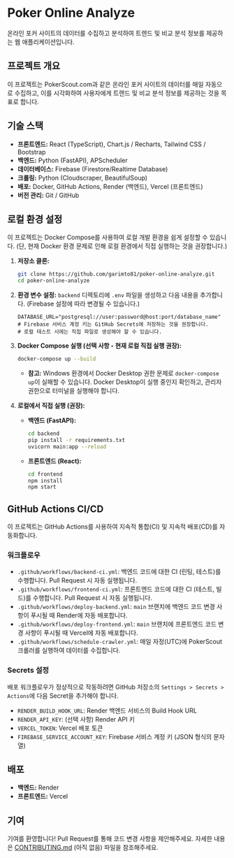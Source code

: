 # Poker Online Analyze

온라인 포커 사이트의 데이터를 수집하고 분석하여 트렌드 및 비교 분석 정보를 제공하는 웹 애플리케이션입니다.

## 프로젝트 개요

이 프로젝트는 PokerScout.com과 같은 온라인 포커 사이트의 데이터를 매일 자동으로 수집하고, 이를 시각화하여 사용자에게 트렌드 및 비교 분석 정보를 제공하는 것을 목표로 합니다.

## 기술 스택

*   **프론트엔드:** React (TypeScript), Chart.js / Recharts, Tailwind CSS / Bootstrap
*   **백엔드:** Python (FastAPI), APScheduler
*   **데이터베이스:** Firebase (Firestore/Realtime Database)
*   **크롤링:** Python (Cloudscraper, BeautifulSoup)
*   **배포:** Docker, GitHub Actions, Render (백엔드), Vercel (프론트엔드)
*   **버전 관리:** Git / GitHub

## 로컬 환경 설정

이 프로젝트는 Docker Compose를 사용하여 로컬 개발 환경을 쉽게 설정할 수 있습니다. (단, 현재 Docker 환경 문제로 인해 로컬 환경에서 직접 실행하는 것을 권장합니다.)

1.  **저장소 클론:**
    ```bash
    git clone https://github.com/garimto81/poker-online-analyze.git
    cd poker-online-analyze
    ```

2.  **환경 변수 설정:**
    `backend` 디렉토리에 `.env` 파일을 생성하고 다음 내용을 추가합니다. (Firebase 설정에 따라 변경될 수 있습니다.)
    ```
    DATABASE_URL="postgresql://user:password@host:port/database_name"
    # Firebase 서비스 계정 키는 GitHub Secrets에 저장하는 것을 권장합니다.
    # 로컬 테스트 시에는 직접 파일로 생성해야 할 수 있습니다.
    ```

3.  **Docker Compose 실행 (선택 사항 - 현재 로컬 직접 실행 권장):**
    ```bash
    docker-compose up --build
    ```
    *   **참고:** Windows 환경에서 Docker Desktop 권한 문제로 `docker-compose up`이 실패할 수 있습니다. Docker Desktop이 실행 중인지 확인하고, 관리자 권한으로 터미널을 실행해야 합니다.

4.  **로컬에서 직접 실행 (권장):**
    *   **백엔드 (FastAPI):**
        ```bash
        cd backend
        pip install -r requirements.txt
        uvicorn main:app --reload
        ```
    *   **프론트엔드 (React):**
        ```bash
        cd frontend
        npm install
        npm start
        ```

## GitHub Actions CI/CD

이 프로젝트는 GitHub Actions를 사용하여 지속적 통합(CI) 및 지속적 배포(CD)를 자동화합니다.

### 워크플로우

*   `.github/workflows/backend-ci.yml`: 백엔드 코드에 대한 CI (린팅, 테스트)를 수행합니다. Pull Request 시 자동 실행됩니다.
*   `.github/workflows/frontend-ci.yml`: 프론트엔드 코드에 대한 CI (테스트, 빌드)를 수행합니다. Pull Request 시 자동 실행됩니다.
*   `.github/workflows/deploy-backend.yml`: `main` 브랜치에 백엔드 코드 변경 사항이 푸시될 때 Render에 자동 배포합니다.
*   `.github/workflows/deploy-frontend.yml`: `main` 브랜치에 프론트엔드 코드 변경 사항이 푸시될 때 Vercel에 자동 배포합니다.
*   `.github/workflows/schedule-crawler.yml`: 매일 자정(UTC)에 PokerScout 크롤러를 실행하여 데이터를 수집합니다.

### Secrets 설정

배포 워크플로우가 정상적으로 작동하려면 GitHub 저장소의 `Settings > Secrets > Actions`에 다음 Secret을 추가해야 합니다.

*   `RENDER_BUILD_HOOK_URL`: Render 백엔드 서비스의 Build Hook URL
*   `RENDER_API_KEY`: (선택 사항) Render API 키
*   `VERCEL_TOKEN`: Vercel 배포 토큰
*   `FIREBASE_SERVICE_ACCOUNT_KEY`: Firebase 서비스 계정 키 (JSON 형식의 문자열)

## 배포

*   **백엔드:** Render
*   **프론트엔드:** Vercel

## 기여

기여를 환영합니다! Pull Request를 통해 코드 변경 사항을 제안해주세요. 자세한 내용은 [CONTRIBUTING.md](CONTRIBUTING.md) (아직 없음) 파일을 참조해주세요.
